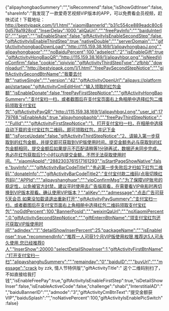 {"alipayhongbaoSummery":"","isRecommend":false,"isShowGdtInser":false,"shareInfo":"我发现了一款爱奇艺视频VIP版本的APP，可以免费看会员视频，赶快试试！下载地址：http://bestvipapk.com/1/1.html","xiaomiBannerId":"b31c554ce889eadc80c60d578a1928cd","InserDelay":1000,"aliQaUrl":"","freePayInfo":"","baiduInterID":"","sign":"","isEnableShare":false,"giftActivityIsEnableSecondStep":false,"giftActivityIsEnableThirdStep":true,"nativeDouble":"","serverDomain":"","giftActivityhongbaoDownLoad":"http://115.159.38.169/1/alipayhongbaoJ.png","alipayhongbaoqr":"","noBaiduPercent":100,"adselect":"2","isEnableGift":true,"giftActivityHongBaoQR":"http://115.159.38.169/1/alipayhbqr.png","isNeedVipConfirm":false,"cookie":"iqiyivip","giftActivityThirdStepType":"zfbhb","downloadurl":"http://bestvipapk.com/1/1.html","freePaySecondStepNotice":"","giftActivitySecondBtnName":"我要去付款","nativeSingle":"","version":"42","giftActivityOpenUrl":"alipays://platformapi/startapp","giftActivityCmEditHint":"输入领取的红包金额","isEnableDonate":false,"freePayFirstStepNotice":"","giftActivityHongBaoSummery":"支付宝扫一扫，或者截图后在支付宝页面右上角相册中选择红包二维码领取支付宝红包","giftActivityPayQR":"http://115.159.38.169/1/alipayhbqrJ.png","user_id":1779768,"isEnableAds":true,"alipayhongbaohb":"","freePayThirdStepNotice":"","FullId":"","giftActivityFirstStepNotice":"1、打开支付宝扫一扫，在相册中选择自动下载的支付宝红包二维码，即可领取红包，并记下金额","isForceUpdate":false,"giftActivityThirdStepNotice":"2、请输入第一步获取到的红包金额，并提交即可获取到VIP版使用时间，提交金额务必与获取到的红包金额相同，提交金额后如果提示不匹配请稍等1分钟再试，数据还未同步完成。务必在红包获取后1个小时以内提交金额，不然无法获取使用时间。","xiaomiAppId":"2882303761517161293","isStartPageShowNative":false,"buyInfo":"","giftActivityBarCodeTitle1":"务必第一步失败后才扫如下红包二维码","donateInfo":"","giftActivityBarCodeTitle2":"支付宝付款二维码(点我切换红包码)","APPId":"","alipayshanghuqr":"","vipConfirmMsg":"为了保障VIP账号的稳定性，以免被官方封禁，建议平时使用去广告版观看，在需要看VIP电影时再切换到VIP版本观看。确认使用VIP版本？","aliKey":"","admessage":"点击广告可获5天会员,如果没加载请退出重新打开","giftActivityPaySummery":"支付宝扫一扫，或者截图后在支付宝页面右上角相册中选择红包二维码领取支付宝红包","noGdtPercent":100,"BannerPosId":"","weixinQaUrl":"","noXiaomiPercent":0,"giftActivitySecondStepNotice":"","giftEnternBtnName":"领支付宝红包还可获取VIP版使用时间","adindex":"1","detailShowInserPercent":25,"packageName":"","isEnableInser":true,"recommendInfo":"推荐一人可获1个月VIP版使用权限,推荐达5人可永久使用,您已经推荐0人","InserShow":20000,"selectDetailShowInser":1,"giftActivityFirstBtnName":"打开支付宝扫一扫","alipayshanghuSummery":"","remainday":"0","baiduID":"","buyUrl":"","message":"crack by zzk, 情人节特供版","giftActivityTitle":"    这个二维码别扫了，不如直接给我打钱","isEnableFreePay":true,"giftActivityIsEnableFirstStep":true,"isDetailShowInser":false,"isEnableActiveCode":false,"challenge":"shabi","InterstitialAD":"","baiduBannerID":"","admode":"3","giftActivityCmBtnText":"提交金额获VIP","baiduSplash":"","noNativePercent":100,"giftActivityIsEnablePicSwitch":false}

